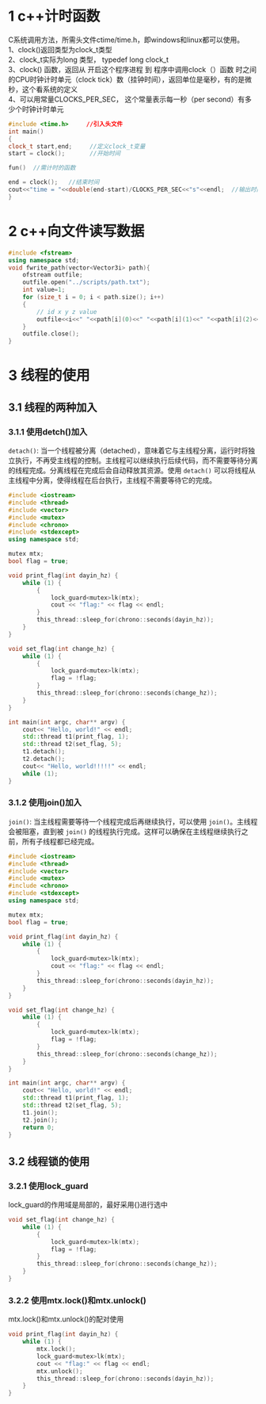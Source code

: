 # 1 c++计时函数

C系统调用方法，所需头文件ctime/time.h，即windows和linux都可以使用。  
1、clock()返回类型为clock_t类型  
2、clock_t实际为long 类型， typedef long clock_t  
3、clock() 函数，返回从 开启这个程序进程 到 程序中调用clock（）函数 时之间的CPU时钟计时单元（clock tick）数（挂钟时间），返回单位是毫秒，有的是微秒，这个看系统的定义  
4、可以用常量CLOCKS_PER_SEC， 这个常量表示每一秒（per second）有多少个时钟计时单元  

```c++
#include <time.h>　　　//引入头文件
int main()
{
clock_t start,end;　　　//定义clock_t变量
start = clock();  　　　//开始时间

fun()  //需计时的函数

end = clock();   //结束时间
cout<<"time = "<<double(end-start)/CLOCKS_PER_SEC<<"s"<<endl;  //输出时间（单位：ｓ）
}
```

# 2 c++向文件读写数据

```c++
#include <fstream>
using namespace std;
void fwrite_path(vector<Vector3i> path){
    ofstream outfile;
    outfile.open("../scripts/path.txt");
    int value=1;
    for (size_t i = 0; i < path.size(); i++)
    {
        // id x y z value
        outfile<<i<<" "<<path[i](0)<<" "<<path[i](1)<<" "<<path[i](2)<<" "<<value<<endl;
    }
    outfile.close();
}
```

# 3 线程的使用

## 3.1 线程的两种加入

### 3.1.1 使用detch()加入

`detach()`: 当一个线程被分离（detached），意味着它与主线程分离，运行时将独立执行，不再受主线程的控制。主线程可以继续执行后续代码，而不需要等待分离的线程完成。分离线程在完成后会自动释放其资源。使用 `detach()` 可以将线程从主线程中分离，使得线程在后台执行，主线程不需要等待它的完成。

```c++
#include <iostream>
#include <thread>
#include <vector>
#include <mutex>
#include <chrono>
#include <stdexcept>
using namespace std;

mutex mtx;
bool flag = true;

void print_flag(int dayin_hz) {
    while (1) {
        {
            lock_guard<mutex>lk(mtx);
            cout << "flag:" << flag << endl;
        }
        this_thread::sleep_for(chrono::seconds(dayin_hz));
    }
}

void set_flag(int change_hz) {
    while (1) {
        {
            lock_guard<mutex>lk(mtx);
            flag = !flag;
        }
        this_thread::sleep_for(chrono::seconds(change_hz));
    }
}

int main(int argc, char** argv) {
    cout<< "Hello, world!" << endl;
    std::thread t1(print_flag, 1);
    std::thread t2(set_flag, 5);
    t1.detach();
    t2.detach();
    cout<< "Hello, world!!!!!" << endl;
    while (1);
}
```

### 3.1.2 使用join()加入

`join()`: 当主线程需要等待一个线程完成后再继续执行，可以使用 `join()`。主线程会被阻塞，直到被 `join()` 的线程执行完成。这样可以确保在主线程继续执行之前，所有子线程都已经完成。

```c++
#include <iostream>
#include <thread>
#include <vector>
#include <mutex>
#include <chrono>
#include <stdexcept>
using namespace std;

mutex mtx;
bool flag = true;

void print_flag(int dayin_hz) {
    while (1) {
        {
            lock_guard<mutex>lk(mtx);
            cout << "flag:" << flag << endl;
        }
        this_thread::sleep_for(chrono::seconds(dayin_hz));
    }
}

void set_flag(int change_hz) {
    while (1) {
        {
            lock_guard<mutex>lk(mtx);
            flag = !flag;
        }
        this_thread::sleep_for(chrono::seconds(change_hz));
    }
}

int main(int argc, char** argv) {
    cout<< "Hello, world!" << endl;
    std::thread t1(print_flag, 1);
    std::thread t2(set_flag, 5);
    t1.join();
    t2.join();
    return 0;
}
```

## 3.2 线程锁的使用

### 3.2.1 使用lock_guard

lock_guard的作用域是局部的，最好采用{}进行选中

```c++
void set_flag(int change_hz) {
    while (1) {
        {
            lock_guard<mutex>lk(mtx);
            flag = !flag;
        }
        this_thread::sleep_for(chrono::seconds(change_hz));
    }
}
```

### 3.2.2 使用mtx.lock()和mtx.unlock()

mtx.lock()和mtx.unlock()的配对使用

```c++
void print_flag(int dayin_hz) {
    while (1) {
        mtx.lock();
        lock_guard<mutex>lk(mtx);
        cout << "flag:" << flag << endl;
        mtx.unlock();
        this_thread::sleep_for(chrono::seconds(dayin_hz));
    }
}
```

























